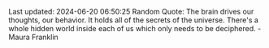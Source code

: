 Last updated: 2024-06-20 06:50:25
Random Quote: The brain drives our thoughts, our behavior. It holds all of the secrets of the universe. There's a whole hidden world inside each of us which only needs to be deciphered. - Maura Franklin